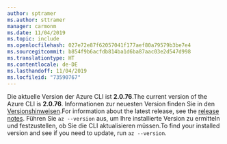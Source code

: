 ```yaml
---
author: sptramer
ms.author: sttramer
manager: carmonm
ms.date: 11/04/2019
ms.topic: include
ms.openlocfilehash: 027e72e87f62057041f177aef80a79579b3be7e4
ms.sourcegitcommit: b854f9b6acfdb814ba1d6ba87aac03e2d547d998
ms.translationtype: HT
ms.contentlocale: de-DE
ms.lasthandoff: 11/04/2019
ms.locfileid: "73590767"
---
```

<span data-ttu-id="804e0-101">Die aktuelle Version der Azure CLI ist __2.0.76__.</span><span class="sxs-lookup"><span data-stu-id="804e0-101">The current version of the Azure CLI is __2.0.76__.</span></span> <span data-ttu-id="804e0-102">Informationen zur neuesten Version finden Sie in den [Versionshinweisen](../release-notes-azure-cli.md).</span><span class="sxs-lookup"><span data-stu-id="804e0-102">For information about the latest release, see the [release notes](../release-notes-azure-cli.md).</span></span> <span data-ttu-id="804e0-103">Führen Sie `az --version` aus, um Ihre installierte Version zu ermitteln und festzustellen, ob Sie die CLI aktualisieren müssen.</span><span class="sxs-lookup"><span data-stu-id="804e0-103">To find your installed version and see if you need to update, run `az --version`.</span></span>
